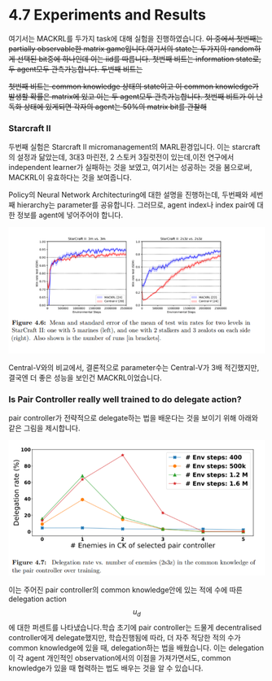 # 4.7 Experiments and Results

여기서는 MACKRL를 두가지 task에 대해 실험을 진행하였습니다. ~~이 중에서 첫번째는 partially observable한 matrix game입니다.여기서의 state는 두가지의 random하게 선택된 bit중에 하나인데 이는 iid를 따릅니다. 첫번째 비트는 information state로, 두 agent모두 관측가능합니다. 두번째 비트는~~ 

~~첫번째 비트는 common knowledge 상태의 state이고 이 common knowledge가 발생할 확률은 matrix에 있고 이는 두 agent모두 관측가능합니다. 첫번째 비트가 이 난독화 상태에 있게되면 각자의 agent는 50%의 matrix bit를 관찰해~~ 

### Starcraft II

두번째 실험은 Starcraft II micromanagement의 MARL환경입니다. 이는 starcraft의 설정과 닮았는데, 3대3 마린전, 2 스토커 3질럿전이 있는데,이전 연구에서 independent learner가 실패하는 것을 보였고, 여기서는 성공하는 것을 봄으로써, MACKRL이 유효하다는 것을 보여줍니다.

Policy의 Neural Network Architecturing에 대한 설명을 진행하는데, 두번째와 세번째 hierarchy는 parameter를 공유합니다. 그러므로, agent index나 index pair에 대한 정보를 agent에 넣어주어야 합니다.

![](../../.gitbook/assets/marl_9.png)

Central-V와의 비교에서, 결론적으로 parameter수는 Central-V가 3배 적긴했지만, 결국엔 더 좋은 성능을 보인건 MACKRL이었습니다.

### Is Pair Controller really well trained to do delegate action?

pair controller가 전략적으로 delegate하는 법을 배운다는 것을 보이기 위해 아래와 같은 그림을 제시합니다. 

![](../../.gitbook/assets/marl_10.png)

이는 주어진 pair controller의 common knowledge안에 있는 적에 수에 따른 delegation action $$ u_d$$에 대한 퍼센트를 나타냈습니다.학습 초기에 pair controller는 드물게 decentralised controller에게 delegate했지만, 학습진행됨에 따라, 더 자주 적당한 적의 수가 common knowledge에 있을 때, delegation하는 법을 배웠습니다. 이는 delegation이 각 agent 개인적인 observation에서의 이점을 가져가면서도, common knowledge가 있을 때 협력하는 법도 배우는 것을 알 수 있습니다.

